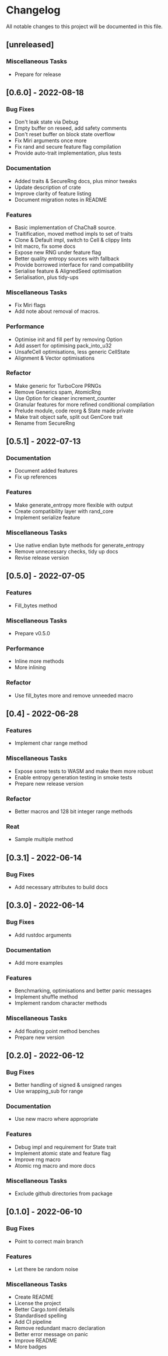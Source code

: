 # Changelog

All notable changes to this project will be documented in this file.

## [unreleased]

### Miscellaneous Tasks

- Prepare for release

## [0.6.0] - 2022-08-18

### Bug Fixes

- Don't leak state via Debug
- Empty buffer on reseed, add safety comments
- Don't reset buffer on block state overflow
- Fix Miri arguments once more
- Fix rand and secure feature flag compilation
- Provide auto-trait implementation, plus tests

### Documentation

- Added traits & SecureRng docs, plus minor tweaks
- Update description of crate
- Improve clarity of feature listing
- Document migration notes in README

### Features

- Basic implementation of ChaCha8 source.
- Traitification, moved method impls to set of traits
- Clone & Default impl, switch to Cell & clippy lints
- Init macro, fix some docs
- Expose new RNG under feature flag
- Better quality entropy sources with fallback
- Provide borrowed interface for rand compatibility
- Serialise feature & AlignedSeed optimisation
- Serialisation,  plus tidy-ups

### Miscellaneous Tasks

- Fix Miri flags
- Add note about removal of macros.

### Performance

- Optimise init and fill perf by removing Option
- Add assert for optimising pack_into_u32
- UnsafeCell optimisations, less generic CellState
- Alignment & Vector optimisations

### Refactor

- Make generic for TurboCore PRNGs
- Remove Generics spam, AtomicRng
- Use Option for cleaner increment_counter
- Granular features for more refined conditional compilation
- Prelude module, code reorg & State made private
- Make trait object safe, split out GenCore trait
- Rename from SecureRng

## [0.5.1] - 2022-07-13

### Documentation

- Document added features
- Fix up references

### Features

- Make generate_entropy more flexible with output
- Create compatibility layer with rand_core
- Implement serialize feature

### Miscellaneous Tasks

- Use native endian byte methods for generate_entropy
- Remove unnecessary checks, tidy up docs
- Revise release version

## [0.5.0] - 2022-07-05

### Features

- Fill_bytes method

### Miscellaneous Tasks

- Prepare v0.5.0

### Performance

- Inline more methods
- More inlining

### Refactor

- Use fill_bytes more and remove unneeded macro

## [0.4] - 2022-06-28

### Features

- Implement char range method

### Miscellaneous Tasks

- Expose some tests to WASM and make them more robust
- Enable entropy generation testing in smoke tests
- Prepare new release version

### Refactor

- Better macros and 128 bit integer range methods

### Reat

- Sample multiple method

## [0.3.1] - 2022-06-14

### Bug Fixes

- Add necessary attributes to build docs

## [0.3.0] - 2022-06-14

### Bug Fixes

- Add rustdoc arguments

### Documentation

- Add more examples

### Features

- Benchmarking, optimisations and better panic messages
- Implement shuffle method
- Implement random character methods

### Miscellaneous Tasks

- Add floating point method benches
- Prepare new version

## [0.2.0] - 2022-06-12

### Bug Fixes

- Better handling of signed & unsigned ranges
- Use wrapping_sub for range

### Documentation

- Use new macro where appropriate

### Features

- Debug impl and requirement for State trait
- Implement atomic state and feature flag
- Improve rng macro
- Atomic rng macro and more docs

### Miscellaneous Tasks

- Exclude github directories from package

## [0.1.0] - 2022-06-10

### Bug Fixes

- Point to correct main branch

### Features

- Let there be random noise

### Miscellaneous Tasks

- Create README
- License the project
- Better Cargo.toml details
- Standardised spelling
- Add CI pipeline
- Remove redundant macro declaration
- Better error message on panic
- Improve README
- More badges

<!-- generated by git-cliff -->
